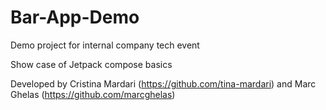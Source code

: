 # Bar-App-Demo

Demo project for internal company tech event

Show case of Jetpack compose basics

Developed by Cristina Mardari (https://github.com/tina-mardari) and Marc Ghelas (https://github.com/marcghelas)
